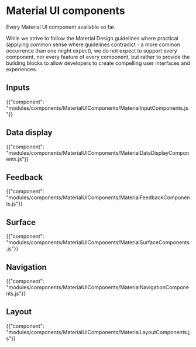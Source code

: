 # Material UI components

<p class="description">Every Material UI component available so far.</p>

While we strive to follow the Material Design guidelines where practical (applying common sense where guidelines contradict - a more common occurrence than one might expect), we do not expect to support every component, nor every feature of every component, but rather to provide the building blocks to allow developers to create compelling user interfaces and experiences.

## Inputs

{{"component": "modules/components/MaterialUIComponents/MaterialInputComponents.js"}}

## Data display

{{"component": "modules/components/MaterialUIComponents/MaterialDataDisplayComponents.js"}}

## Feedback

{{"component": "modules/components/MaterialUIComponents/MaterialFeedbackComponents.js"}}

## Surface

{{"component": "modules/components/MaterialUIComponents/MaterialSurfaceComponents.js"}}

## Navigation

{{"component": "modules/components/MaterialUIComponents/MaterialNavigationComponents.js"}}

## Layout

{{"component": "modules/components/MaterialUIComponents/MaterialLayoutComponents.js"}}
